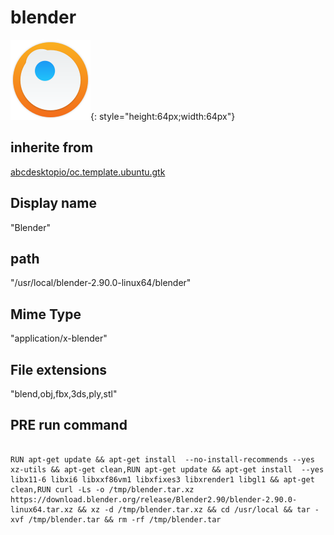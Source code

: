 # blender
![circle_blender.svg](/applications/icons/circle_blender.svg){: style="height:64px;width:64px"}
## inherite from
[abcdesktopio/oc.template.ubuntu.gtk](abcdesktopio/oc.template.ubuntu.gtk.md)
## Display name
"Blender"
## path
"/usr/local/blender-2.90.0-linux64/blender"
## Mime Type
"application/x-blender"
## File extensions
"blend,obj,fbx,3ds,ply,stl"
## PRE run command

```

RUN apt-get update && apt-get install  --no-install-recommends --yes xz-utils && apt-get clean,RUN apt-get update && apt-get install  --yes libx11-6 libxi6 libxxf86vm1 libxfixes3 libxrender1 libgl1 && apt-get clean,RUN curl -Ls -o /tmp/blender.tar.xz https://download.blender.org/release/Blender2.90/blender-2.90.0-linux64.tar.xz && xz -d /tmp/blender.tar.xz && cd /usr/local && tar -xvf /tmp/blender.tar && rm -rf /tmp/blender.tar
```
